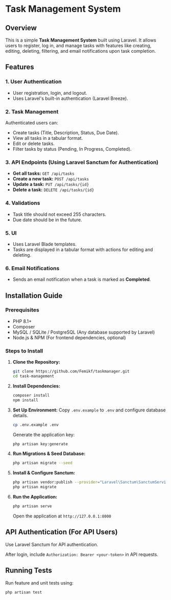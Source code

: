 # Task Management System

## Overview
This is a simple **Task Management System** built using Laravel. It allows users to register, log in, and manage tasks with features like creating, editing, deleting, filtering, and email notifications upon task completion.

## Features

### 1. User Authentication
- User registration, login, and logout.
- Uses Laravel's built-in authentication (Laravel Breeze).

### 2. Task Management
Authenticated users can:
- Create tasks (Title, Description, Status, Due Date).
- View all tasks in a tabular format.
- Edit or delete tasks.
- Filter tasks by status (Pending, In Progress, Completed).

### 3. API Endpoints (Using Laravel Sanctum for Authentication)
- **Get all tasks:** `GET /api/tasks`
- **Create a new task:** `POST /api/tasks`
- **Update a task:** `PUT /api/tasks/{id}`
- **Delete a task:** `DELETE /api/tasks/{id}`

### 4. Validations
- Task title should not exceed 255 characters.
- Due date should be in the future.

### 5. UI
- Uses Laravel Blade templates.
- Tasks are displayed in a tabular format with actions for editing and deleting.

### 6. Email Notifications
- Sends an email notification when a task is marked as **Completed**.

## Installation Guide

### Prerequisites
- PHP 8.1+
- Composer
- MySQL / SQLite / PostgreSQL (Any database supported by Laravel)
- Node.js & NPM (For frontend dependencies, optional)

### Steps to Install
1. **Clone the Repository:**

    ```bash
    git clone https://github.com/Femikf/taskmanager.git
    cd task-management
    ```

2. **Install Dependencies:**

    ```bash
    composer install
    npm install
    ```

3. **Set Up Environment:**
    Copy `.env.example` to `.env` and configure database details.

    ```bash
    cp .env.example .env
    ```

    Generate the application key:

    ```bash
    php artisan key:generate
    ```

4. **Run Migrations & Seed Database:**

    ```bash
    php artisan migrate --seed
    ```

5. **Install & Configure Sanctum:**

    ```bash
    php artisan vendor:publish --provider="Laravel\Sanctum\SanctumServiceProvider"
    php artisan migrate
    ```

6. **Run the Application:**

    ```bash
    php artisan serve
    ```

    Open the application at `http://127.0.0.1:8000`

## API Authentication (For API Users)
Use Laravel Sanctum for API authentication.

After login, include `Authorization: Bearer <your-token>` in API requests.

## Running Tests
Run feature and unit tests using:

```bash
php artisan test
